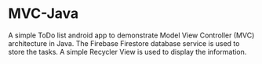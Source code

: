 # MVC-Java
A simple ToDo list android app to demonstrate Model View Controller (MVC) architecture in Java.
The Firebase Firestore database service is used to store the tasks. A simple Recycler View is used to display the information. 
